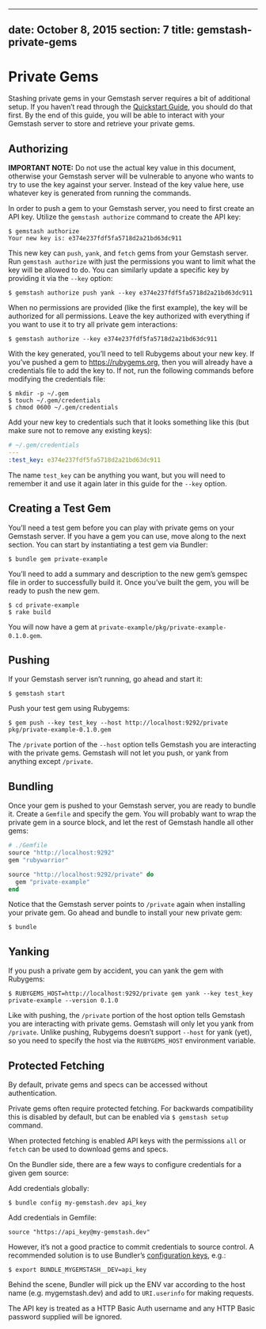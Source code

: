 <!-- Automatically generated by Pandoc -->
---
date: October 8, 2015
section: 7
title: gemstash-private-gems
---

# Private Gems

Stashing private gems in your Gemstash server requires a bit of
additional setup. If you haven’t read through the [Quickstart
Guide](../readme.md#quickstart-guide), you should do that first. By the
end of this guide, you will be able to interact with your Gemstash
server to store and retrieve your private gems.

## Authorizing

**IMPORTANT NOTE:** Do not use the actual key value in this document,
otherwise your Gemstash server will be vulnerable to anyone who wants to
try to use the key against your server. Instead of the key value here,
use whatever key is generated from running the commands.

In order to push a gem to your Gemstash server, you need to first create
an API key. Utilize the `gemstash authorize` command to create the API
key:

    $ gemstash authorize
    Your new key is: e374e237fdf5fa5718d2a21bd63dc911

This new key can `push`, `yank`, and `fetch` gems from your Gemstash
server. Run `gemstash authorize` with just the permissions you want to
limit what the key will be allowed to do. You can similarly update a
specific key by providing it via the `--key` option:

    $ gemstash authorize push yank --key e374e237fdf5fa5718d2a21bd63dc911

When no permissions are provided (like the first example), the key will
be authorized for all permissions. Leave the key authorized with
everything if you want to use it to try all private gem interactions:

    $ gemstash authorize --key e374e237fdf5fa5718d2a21bd63dc911

With the key generated, you’ll need to tell Rubygems about your new key.
If you’ve pushed a gem to https://rubygems.org, then you will already
have a credentials file to add the key to. If not, run the following
commands before modifying the credentials file:

    $ mkdir -p ~/.gem
    $ touch ~/.gem/credentials
    $ chmod 0600 ~/.gem/credentials

Add your new key to credentials such that it looks something like this
(but make sure not to remove any existing keys):

``` yaml
# ~/.gem/credentials
---
:test_key: e374e237fdf5fa5718d2a21bd63dc911
```

The name `test_key` can be anything you want, but you will need to
remember it and use it again later in this guide for the `--key` option.

## Creating a Test Gem

You’ll need a test gem before you can play with private gems on your
Gemstash server. If you have a gem you can use, move along to the next
section. You can start by instantiating a test gem via Bundler:

    $ bundle gem private-example

You’ll need to add a summary and description to the new gem’s gemspec
file in order to successfully build it. Once you’ve built the gem, you
will be ready to push the new gem.

    $ cd private-example
    $ rake build

You will now have a gem at
`private-example/pkg/private-example-0.1.0.gem`.

## Pushing

If your Gemstash server isn’t running, go ahead and start it:

    $ gemstash start

Push your test gem using Rubygems:

    $ gem push --key test_key --host http://localhost:9292/private pkg/private-example-0.1.0.gem

The `/private` portion of the `--host` option tells Gemstash you are
interacting with the private gems. Gemstash will not let you push, or
yank from anything except `/private`.

## Bundling

Once your gem is pushed to your Gemstash server, you are ready to bundle
it. Create a `Gemfile` and specify the gem. You will probably want to
wrap the private gem in a source block, and let the rest of Gemstash
handle all other gems:

``` ruby
# ./Gemfile
source "http://localhost:9292"
gem "rubywarrior"

source "http://localhost:9292/private" do
  gem "private-example"
end
```

Notice that the Gemstash server points to `/private` again when
installing your private gem. Go ahead and bundle to install your new
private gem:

    $ bundle

## Yanking

If you push a private gem by accident, you can yank the gem with
Rubygems:

    $ RUBYGEMS_HOST=http://localhost:9292/private gem yank --key test_key private-example --version 0.1.0

Like with pushing, the `/private` portion of the host option tells
Gemstash you are interacting with private gems. Gemstash will only let
you yank from `/private`. Unlike pushing, Rubygems doesn’t support
`--host` for yank (yet), so you need to specify the host via the
`RUBYGEMS_HOST` environment variable.

## Protected Fetching

By default, private gems and specs can be accessed without
authentication.

Private gems often require protected fetching. For backwards
compatibility this is disabled by default, but can be enabled via
`$ gemstash setup` command.

When protected fetching is enabled API keys with the permissions `all`
or `fetch` can be used to download gems and specs.

On the Bundler side, there are a few ways to configure credentials for a
given gem source:

Add credentials globally:

    $ bundle config my-gemstash.dev api_key

Add credentials in Gemfile:

    source "https://api_key@my-gemstash.dev"

However, it’s not a good practice to commit credentials to source
control. A recommended solution is to use Bundler’s [configuration
keys](http://bundler.io/man/bundle-config.1.html#CONFIGURATION-KEYS),
e.g.:

    $ export BUNDLE_MYGEMSTASH__DEV=api_key

Behind the scene, Bundler will pick up the ENV var according to the host
name (e.g. mygemstash.dev) and add to `URI.userinfo` for making
requests.

The API key is treated as a HTTP Basic Auth username and any HTTP Basic
password supplied will be ignored.
